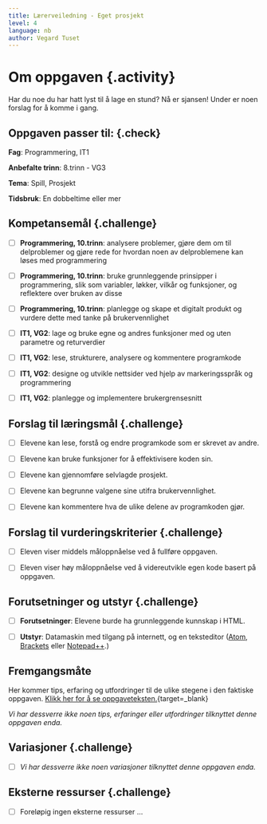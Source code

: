 ```yaml
---
title: Lærerveiledning - Eget prosjekt
level: 4
language: nb
author: Vegard Tuset
---
```


# Om oppgaven {.activity}

Har du noe du har hatt lyst til å lage en stund? Nå er sjansen! Under er noen
forslag for å komme i gang.

## Oppgaven passer til: {.check}

 __Fag__: Programmering, IT1

__Anbefalte trinn__: 8.trinn - VG3

__Tema__: Spill, Prosjekt

__Tidsbruk__: En dobbeltime eller mer

## Kompetansemål {.challenge}

- [ ] __Programmering, 10.trinn__: analysere problemer, gjøre dem om til
      delproblemer og gjøre rede for hvordan noen av delproblemene kan løses med
      programmering

- [ ] __Programmering, 10.trinn__: bruke grunnleggende prinsipper i
      programmering, slik som variabler, løkker, vilkår og funksjoner, og
      reflektere over bruken av disse

- [ ] __Programmering, 10.trinn__: planlegge og skape et digitalt produkt og
      vurdere dette med tanke på brukervennlighet

- [ ] __IT1, VG2__: lage og bruke egne og andres funksjoner med og uten
      parametre og returverdier

- [ ] __IT1, VG2__: lese, strukturere, analysere og kommentere programkode

- [ ] __IT1, VG2__: designe og utvikle nettsider ved hjelp av markeringsspråk og
      programmering

- [ ] __IT1, VG2__: planlegge og implementere brukergrensesnitt

## Forslag til læringsmål {.challenge}

- [ ] Elevene kan lese, forstå og endre programkode som er skrevet av andre.

- [ ] Elevene kan bruke funksjoner for å effektivisere koden sin.

- [ ] Elevene kan gjennomføre selvlagde prosjekt.

- [ ] Elevene kan begrunne valgene sine utifra brukervennlighet.

- [ ] Elevene kan kommentere hva de ulike delene av programkoden gjør.

## Forslag til vurderingskriterier {.challenge}

- [ ] Eleven viser middels måloppnåelse ved å fullføre oppgaven.

- [ ] Eleven viser høy måloppnåelse ved å videreutvikle egen kode basert på
      oppgaven.

## Forutsetninger og utstyr {.challenge}

- [ ] __Forutsetninger__: Elevene burde ha grunnleggende kunnskap i HTML.

- [ ] __Utstyr__: Datamaskin med tilgang på internett, og en teksteditor
      ([Atom](http://atom.io), [Brackets](http://brackets.io/) eller
      [Notepad++](https://notepad-plus-plus.org/).)

## Fremgangsmåte

Her kommer tips, erfaring og utfordringer til de ulike stegene i den faktiske
oppgaven.
[Klikk her for å se oppgaveteksten.](../11_prosjekt/11_prosjekt.html){target=_blank}

_Vi har dessverre ikke noen tips, erfaringer eller utfordringer tilknyttet denne
oppgaven enda._

## Variasjoner {.challenge}

- [ ]  _Vi har dessverre ikke noen variasjoner tilknyttet denne oppgaven enda._

## Eksterne ressurser {.challenge}

- [ ] Foreløpig ingen eksterne ressurser ...
